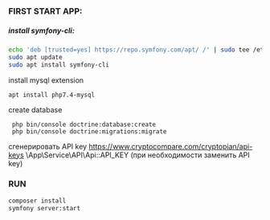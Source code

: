 ### FIRST START APP:
##### install symfony-cli:
```bash
echo 'deb [trusted=yes] https://repo.symfony.com/apt/ /' | sudo tee /etc/apt/sources.list.d/symfony-cli.list
sudo apt update
sudo apt install symfony-cli
```

install mysql extension 
```
apt install php7.4-mysql 

```

create database 

```
 php bin/console doctrine:database:create
 php bin/console doctrine:migrations:migrate
```

сгенерировать API key https://www.cryptocompare.com/cryptopian/api-keys
\App\Service\API\Api::API_KEY (при необходимости заменить API key)

### RUN
```bash
composer install
symfony server:start
```
